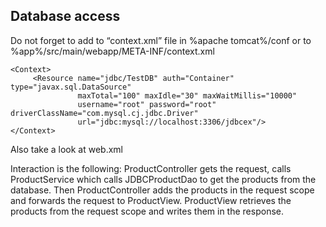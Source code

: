 ## Database access

Do not forget to add to “context.xml” file in %apache tomcat%/conf or to %app%/src/main/webapp/META-INF/context.xml

    <Context>
         <Resource name="jdbc/TestDB" auth="Container" type="javax.sql.DataSource"
                   maxTotal="100" maxIdle="30" maxWaitMillis="10000"
                   username="root" password="root" driverClassName="com.mysql.cj.jdbc.Driver"
                   url="jdbc:mysql://localhost:3306/jdbcex"/>
    </Context>

Also take a look at web.xml

Interaction is the following:
ProductController gets the request, calls ProductService which calls JDBCProductDao to get the 
products from the database. Then ProductController adds the products in the request scope 
and forwards the request to ProductView. ProductView retrieves the products from the
request scope and writes them in the response.


